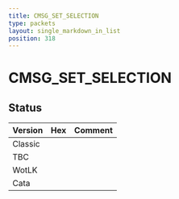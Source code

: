 ```yaml
---
title: CMSG_SET_SELECTION
type: packets
layout: single_markdown_in_list
position: 318
---
```


# CMSG_SET_SELECTION

## Status

Version | Hex | Comment
---------- | ---------- | ---------- 
Classic |  |  
TBC |  |  
WotLK |  |  
Cata |  |  
